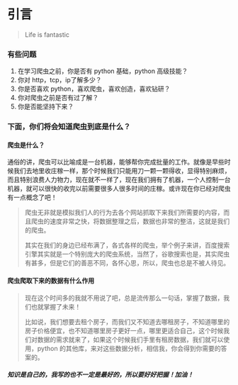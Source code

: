 # 引言

> Life is fantastic

### 有些问题

1. 在学习爬虫之前，你是否有 python 基础，python 高级技能？
2. 你对 http，tcp，ip了解多少？
3. 你是否喜欢 python，喜欢爬虫，喜欢创造，喜欢钻研？
4. 你对爬虫之前是否有过了解？
5. 你是否能坚持下来？

### 下面，你们将会知道爬虫到底是什么？

#### 爬虫是什么？

>
通俗的讲，爬虫可以比喻成是一台机器，能够帮你完成批量的工作。就像是早些时候我们去地里收庄稼一样，那个时候我们只能用刀一颗一颗得收，显得特别麻烦，而且特别浪费人力物力，现在就不一样了，现在我们拥有了机器，一个人控制一台机器，就可以很快的收完以前需要很多人很多时间的庄稼。或许现在你已经对爬虫有一点概念了吧！
>
> 爬虫无非就是模拟我们人的行为去各个网站抓取下来我们所需要的内容，而且爬虫的速度非常之快，将数据整理之后，数据也非常的整洁，这就是我们的爬虫。
>
> 其实在我们的身边已经布满了，各式各样的爬虫，举个例子来讲，百度搜索引擎其实就是一个特别庞大的爬虫系统，当然了，谷歌搜索也是，其实爬虫有甚多，但是它们的善恶不同，各怀心思，所以，爬虫也总是不被人待见。

#### 爬虫爬取下来的数据有什么作用

> 现在这个时间多的我就不用说了吧，总是流传那么一句话，掌握了数据，我们也就掌握了未来！
>
> 比如说，我们想要去租个房子，而我们又不知道去哪租房子，不知道哪里的房子价格便宜，也不知道哪里房子更好一点，哪里更适合自己，这个时候我们对数据的需求就来了，如果这个时候我们手里有租房数据，我们就可以使用，python
> 的其他库，来对这些数据分析，相信我，你会得到你需要的答案的。

##### 知识是自己的，我写的也不一定是最好的，所以要好好把握！加油！



